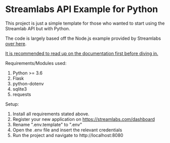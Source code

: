 # Streamlabs API Example for Python
This project is just a simple template for those who wanted to start using the Streamlab API but with Python.

The code is largely based off the Node.js example provided by Streamlabs <a href=https://github.com/stream-labs/streamlabs-api-demo>over here</a>.

<a href=https://dev.streamlabs.com/docs>It is recommended to read up on the documentation first before diving in.</a>

Requirements/Modules used:
1. Python >= 3.6
2. Flask
3. python-dotenv
4. sqlite3
5. requests

Setup:
1. Install all requirements stated above.
2. Register your new application on https://streamlabs.com/dashboard
3. Rename ".env.template" to ".env"
4. Open the .env file and insert the relevant credentials
5. Run the project and navigate to http://localhost:8080
